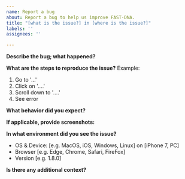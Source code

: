 ```yaml
---
name: Report a bug
about: Report a bug to help us improve FAST-DNA.
title: "[what is the issue?] in [where is the issue?]"
labels: ''
assignees: ''

---
```


**Describe the bug; what happened?**

**What are the steps to reproduce the issue?**
Example:
1. Go to '...'
2. Click on '....'
3. Scroll down to '....'
4. See error

**What behavior did you expect?**

**If applicable, provide screenshots:**

**In what environment did you see the issue?**
 - OS & Device: [e.g. MacOS, iOS, Windows, Linux] on [iPhone 7, PC]
 - Browser [e.g. Edge, Chrome, Safari, FireFox]
 - Version [e.g. 1.8.0]

**Is there any additional context?**
